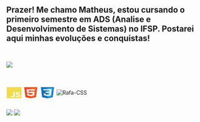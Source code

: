## Prazer! Me chamo Matheus, estou cursando o primeiro semestre em ADS (Analise e Desenvolvimento de Sistemas) no IFSP. Postarei aqui minhas evoluções e conquistas! 

<br><div><img src="https://github-readme-stats.vercel.app/api/top-langs/?username=Math-Cas&layout=compact&langs_count=20&theme=dracula&border_color=ff6e96&cache_seconds=1800" /></div><br>

<div style="display: inline_block"><br>
  <img align="center" alt="Rafa-Js" height="30" width="40" src="https://raw.githubusercontent.com/devicons/devicon/master/icons/javascript/javascript-plain.svg">
  <img align="center" alt="Rafa-HTML" height="30" width="40" src="https://raw.githubusercontent.com/devicons/devicon/master/icons/html5/html5-original.svg">
  <img align="center" alt="Rafa-CSS" height="30" width="40" src="https://raw.githubusercontent.com/devicons/devicon/master/icons/css3/css3-original.svg">
  <img align="center" alt="Rafa-CSS" height="30" width="40" src="https://cdn.jsdelivr.net/gh/devicons/devicon@latest/icons/cplusplus/cplusplus-original.svg" />
          
</div>

##

<div> 
  
  <a href = "mailto:casaro.matheus@gmail.com"><img src="https://img.shields.io/badge/-Gmail-%23333?style=for-the-badge&logo=gmail&logoColor=red" target="_blank"></a>
  <a href="https://www.linkedin.com/in/matheuscasarog" target="_blank"><img src="https://img.shields.io/badge/-LinkedIn-%230077B5?style=for-the-badge&logo=linkedin&logoColor=white" target="_blank"></a> 
  
</div>
